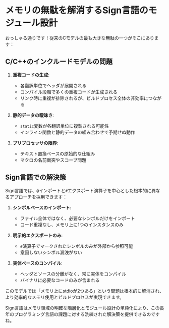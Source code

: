 # メモリの無駄を解消するSign言語のモジュール設計

おっしゃる通りです！従来のCモデルの最も大きな無駄の一つがそこにあります：

## C/C++のインクルードモデルの問題

1. **重複コードの生成**:
   - 各翻訳単位でヘッダが展開される
   - コンパイル段階で多くの重複コードが生成される
   - リンク時に重複が排除されるが、ビルドプロセス全体の非効率につながる

2. **静的データの曖昧さ**:
   - `static`変数が各翻訳単位に複製される可能性
   - インライン関数と静的データの組み合わせで予期せぬ動作

3. **プリプロセッサの限界**:
   - テキスト置換ベースの原始的な仕組み
   - マクロの名前衝突やスコープ問題

## Sign言語での解決策

Sign言語では、`@`インポートと`#`エクスポート演算子を中心とした根本的に異なるアプローチを採用できます：

1. **シンボルベースのインポート**:
   - ファイル全体ではなく、必要なシンボルだけをインポート
   - コード重複なし、メモリ上に1つのインスタンスのみ

2. **明示的エクスポートのみ**:
   - `#`演算子でマークされたシンボルのみが外部から参照可能
   - 意図しないシンボル漏洩がない

3. **実体ベースのコンパイル**:
   - ヘッダとソースの分離がなく、常に実体をコンパイル
   - バイナリに必要なコードのみが含まれる

このモデルでは「メモリ上にstdioが2つある」という問題は根本的に解消され、より効率的なメモリ使用とビルドプロセスが実現できます。

Sign言語はメモリ領域の明確な階層化とモジュール設計の単純化により、この長年のプログラミング言語の課題に対する洗練された解決策を提供できるのですね。